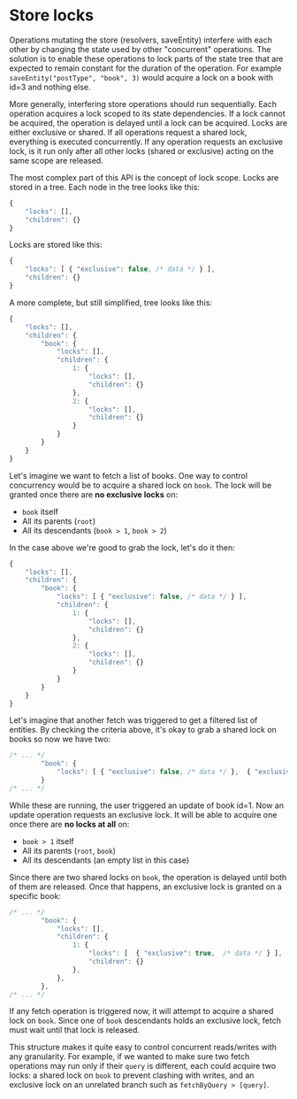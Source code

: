 # Store locks

Operations mutating the store (resolvers, saveEntity) interfere with each other by changing the state used by other "concurrent" operations. The solution is to enable these operations to lock parts of the state tree that are expected to remain constant for the duration of the operation. For example `saveEntity("postType", "book", 3)` would acquire a lock on a book with id=3 and nothing else.

More generally, interfering store operations should run sequentially. Each operation acquires a lock scoped to its state dependencies. If a lock cannot be acquired, the operation is delayed until a lock can be acquired. Locks are either exclusive or shared. If all operations request a shared lock, everything is executed concurrently. If any operation requests an exclusive lock, is it run only after all other locks (shared or exclusive) acting on the same scope are released.

The most complex part of this API is the concept of lock scope. Locks are stored in a tree. Each node in the tree looks like this:

```jsx
{
	"locks": [],
	"children": {}
}
```

Locks are stored like this:

```jsx
{
	"locks": [ { "exclusive": false, /* data */ } ],
	"children": {}
}
```

A more complete, but still simplified, tree looks like this:

```jsx
{
	"locks": [],
	"children": {
		"book": {
			"locks": [],
			"children": {
				1: {
					"locks": [],
					"children": {}
				},
				2: {
					"locks": [],
					"children": {}
				}
			}
		}
	}
}
```

Let's imagine we want to fetch a list of books. One way to control concurrency would be to acquire a shared lock on `book`. The lock will be granted once there are **no exclusive locks** on:
* `book` itself
* All its parents (`root`)
* All its descendants (`book > 1`, `book > 2`)

In the case above we're good to grab the lock, let's do it then:

```jsx
{
	"locks": [],
	"children": {
		"book": {
			"locks": [ { "exclusive": false, /* data */ } ],
			"children": {
				1: {
					"locks": [],
					"children": {}
				},
				2: {
					"locks": [],
					"children": {}
				}
			}
		}
	}
}
```

Let's imagine that another fetch was triggered to get a filtered list of entities. By checking the criteria above, it's okay to grab a shared lock on books so now we have two:
```jsx
/* ... */
		"book": {
			"locks": [ { "exclusive": false, /* data */ },  { "exclusive": false, /* data */ } ],
		}
/* ... */
```

While these are running, the user triggered an update of book id=1. Now an update operation requests an exclusive lock. It will be able to acquire one once there are **no locks at all** on:
* `book > 1` itself
* All its parents (`root`, `book`)
* All its descendants (an empty list in this case)

Since there are two shared locks on `book`, the operation is delayed until both of them are released. Once that happens, an exclusive lock is granted on a specific book:

```jsx
/* ... */
		"book": {
			"locks": [],
			"children": {
				1: {
					"locks": [  { "exclusive": true,  /* data */ } ],
					"children": {}
				},
			},
		},
/* ... */
```

If any fetch operation is triggered now, it will attempt to acquire a shared lock on `book`. Since one of `book` descendants holds an exclusive lock, fetch must wait until that lock is released.

This structure makes it quite easy to control concurrent reads/writes with any granularity. For example, if we wanted to make sure two fetch operations may run only if their `query` is different, each could acquire two locks: a shared lock on `book` to prevent clashing with writes, and an exclusive lock on an unrelated branch such as `fetchByQuery > [query]`.
